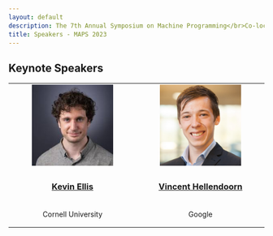 ```yaml
---
layout: default
description: The 7th Annual Symposium on Machine Programming</br>Co-located with ESEC/FSE 2023</br>December 3, 2023 - San Francisco, CA, USA</br>
title: Speakers - MAPS 2023
---
```


<style type="text/css" media="screen">
img {
  height: 160px;
}

td {border: none !important; cellspacing: 0; cellpadding: 0; width: 23.33%;}
tr {height: 0;}

</style>

## Keynote Speakers

<table>
  <tr class="photo-row">
    <td><center><img src="/profile_photos/Kevin_ellis_profile.jpeg" alt="Kevin Ellis"></center></td>
    <td><center><img src="/profile_photos/vincent_hellendoorn.jpg" alt="Vincent Hellendoorn"></center></td>
  </tr>
  <tr class="text-row">
    <td><h3><center><a href="https://www.cs.cornell.edu/~ellisk/">Kevin Ellis</a></center></h3></td>
    <td><h3><center><a href="https://vhellendoorn.github.io/">Vincent Hellendoorn</a></center></h3></td>
  </tr>
  <tr class="text-row">
    <td><center><p>Cornell University</p></center></td>
    <td><center><p>Google</p></center></td>
  </tr>
</table>


